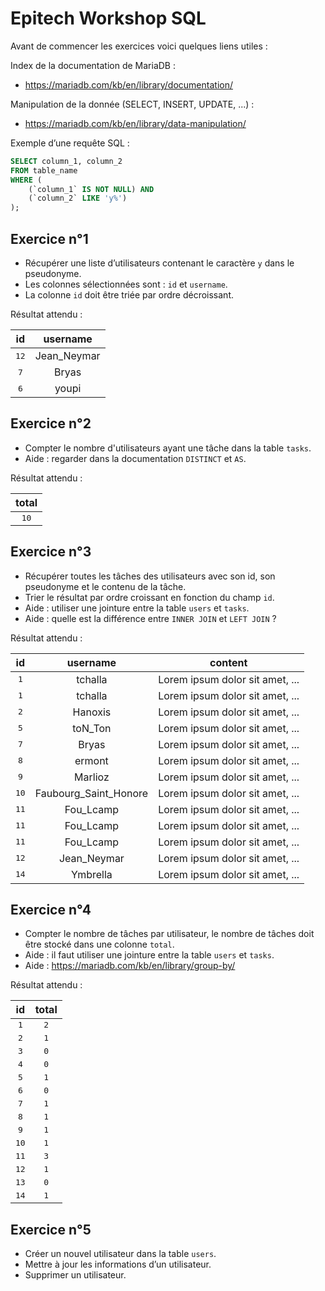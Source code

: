 # Epitech Workshop SQL
Avant de commencer les exercices voici quelques liens utiles :

Index de la documentation de MariaDB :
- https://mariadb.com/kb/en/library/documentation/

Manipulation de la donnée (SELECT, INSERT, UPDATE, ...) :
- https://mariadb.com/kb/en/library/data-manipulation/

Exemple d’une requête SQL :
```SQL
SELECT column_1, column_2
FROM table_name
WHERE (
	(`column_1` IS NOT NULL) AND
	(`column_2` LIKE 'y%')
);
```

## Exercice n°1
- Récupérer une liste d’utilisateurs contenant le caractère `y` dans le pseudonyme.
- Les colonnes sélectionnées sont : `id` et `username`.
- La colonne `id` doit être triée par ordre décroissant.

Résultat attendu :

| **id** | **username** |
| :---: | :---: |
| <kbd>12</kbd> | Jean_Neymar |
| <kbd>7</kbd> | Bryas |
| <kbd>6</kbd> | youpi |

## Exercice n°2
- Compter le nombre d'utilisateurs ayant une tâche dans la table `tasks`.
- Aide : regarder dans la documentation `DISTINCT` et `AS`.

Résultat attendu :

| **total** |
| :---: |
| <kbd>10</kbd> |

## Exercice n°3
- Récupérer toutes les tâches des utilisateurs avec son id, son pseudonyme et le contenu de la tâche.
- Trier le résultat par ordre croissant en fonction du champ `id`.
- Aide : utiliser une jointure entre la table `users` et `tasks`.
- Aide : quelle est la différence entre `INNER JOIN` et `LEFT JOIN` ?

Résultat attendu :

| **id** | **username** | **content** |
| :---: | :---: | :---: |
| <kbd>1</kbd> | tchalla | Lorem ipsum dolor sit amet, ... |
| <kbd>1</kbd> | tchalla | Lorem ipsum dolor sit amet, ... |
| <kbd>2</kbd> | Hanoxis | Lorem ipsum dolor sit amet, ... |
| <kbd>5</kbd> | toN_Ton | Lorem ipsum dolor sit amet, ... |
| <kbd>7</kbd> | Bryas | Lorem ipsum dolor sit amet, ... |
| <kbd>8</kbd> | ermont | Lorem ipsum dolor sit amet, ... |
| <kbd>9</kbd> | Marlioz | Lorem ipsum dolor sit amet, ... |
| <kbd>10</kbd> | Faubourg_Saint_Honore | Lorem ipsum dolor sit amet, ... |
| <kbd>11</kbd> | Fou_Lcamp | Lorem ipsum dolor sit amet, ... |
| <kbd>11</kbd> | Fou_Lcamp | Lorem ipsum dolor sit amet, ... |
| <kbd>11</kbd> | Fou_Lcamp | Lorem ipsum dolor sit amet, ... |
| <kbd>12</kbd> | Jean_Neymar | Lorem ipsum dolor sit amet, ... |
| <kbd>14</kbd> | Ymbrella | Lorem ipsum dolor sit amet, ... |

## Exercice n°4

- Compter le nombre de tâches par utilisateur, le nombre de tâches doit être stocké dans une colonne `total`.
- Aide : il faut utiliser une jointure entre la table `users` et `tasks`.
- Aide : https://mariadb.com/kb/en/library/group-by/

Résultat attendu :

| **id** | **total** |
| :---: | :---: |
| <kbd>1</kbd> | <kbd>2</kbd> |
| <kbd>2</kbd> | <kbd>1</kbd> |
| <kbd>3</kbd> | <kbd>0</kbd> |
| <kbd>4</kbd> | <kbd>0</kbd> |
| <kbd>5</kbd> | <kbd>1</kbd> |
| <kbd>6</kbd> | <kbd>0</kbd> |
| <kbd>7</kbd> | <kbd>1</kbd> |
| <kbd>8</kbd> | <kbd>1</kbd> |
| <kbd>9</kbd> | <kbd>1</kbd> |
| <kbd>10</kbd> | <kbd>1</kbd> |
| <kbd>11</kbd> | <kbd>3</kbd> |
| <kbd>12</kbd> | <kbd>1</kbd> |
| <kbd>13</kbd> | <kbd>0</kbd> |
| <kbd>14</kbd> | <kbd>1</kbd> |

## Exercice n°5
- Créer un nouvel utilisateur dans la table `users`.
- Mettre à jour les informations d’un utilisateur.
- Supprimer un utilisateur.
